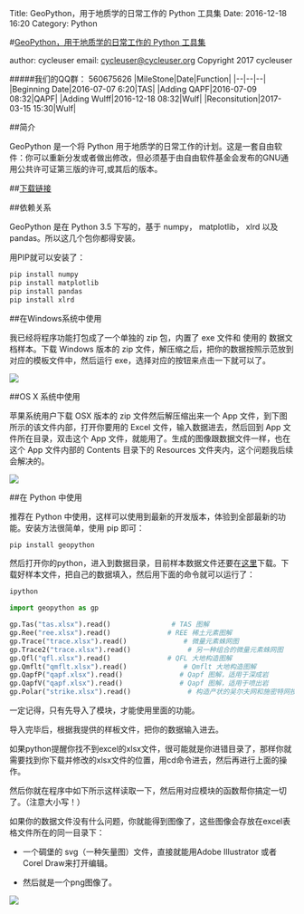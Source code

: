 Title: GeoPython，用于地质学的日常工作的 Python 工具集
Date: 2016-12-18 16:20
Category: Python

#[GeoPython，用于地质学的日常工作的 Python 工具集](https://github.com/chinageology/GeoPython)

author: cycleuser
email: cycleuser@cycleuser.org
Copyright 2017 cycleuser


#####我们的QQ群： 560675626
|MileStone|Date|Function|
|--|--|--|
|Beginning Date|2016-07-07 6:20|TAS|
|Adding QAPF|2016-07-09 08:32|QAPF|
|Adding Wulff|2016-12-18 08:32|Wulf|
|Reconsitution|2017-03-15 15:30|Wulf|

##简介


GeoPython 是一个将 Python 用于地质学的日常工作的计划。这是一套自由软件：你可以重新分发或者做出修改，但必须基于由自由软件基金会发布的GNU通用公共许可证第三版的许可,或其后的版本。

##[下载链接](https://github.com/chinageology/GeoPython/blob/master/Download.md)

##依赖关系

GeoPython 是在 Python 3.5 下写的，基于 numpy， matplotlib， xlrd 以及 pandas。所以这几个包你都得安装。

用PIP就可以安装了：

```Python
pip install numpy
pip install matplotlib
pip install pandas
pip install xlrd
```

##在Windows系统中使用

我已经将程序功能打包成了一个单独的 zip 包，内置了 exe 文件和 使用的 数据文档样本。下载 Windows 版本的 zip 文件，解压缩之后，把你的数据按照示范放到对应的模板文件中，然后运行 exe，选择对应的按钮来点击一下就可以了。


![](https://github.com/chinageology/GeoPython/blob/master/Usage.png?raw=true)

##OS X 系统中使用


苹果系统用户下载 OSX 版本的 zip 文件然后解压缩出来一个 App 文件，到下图所示的该文件内部，打开你要用的 Excel 文件，输入数据进去，然后回到 App 文件所在目录，双击这个 App 文件，就能用了。生成的图像跟数据文件一样，也在这个 App 文件内部的 Contents 目录下的 Resources 文件夹内，这个问题我后续会解决的。

![](https://github.com/chinageology/GeoPython/blob/master/OSXUsage.png?raw=true)

##在 Python 中使用

推荐在 Python 中使用，这样可以使用到最新的开发版本，体验到全部最新的功能。安装方法很简单，使用 pip 即可：


```Bash
pip install geopython
```

然后打开你的python，进入到数据目录，目前样本数据文件还要在[这里](https://github.com/chinageology/GeoPython/blob/master/Python/DataFileSamples.zip)下载。下载好样本文件，把自己的数据填入，然后用下面的命令就可以运行了：

```Bash
ipython
```

```Python
import geopython as gp

gp.Tas("tas.xlsx").read()               # TAS 图解
gp.Ree("ree.xlsx").read()              # REE 稀土元素图解
gp.Trace("trace.xlsx").read()              # 微量元素蛛网图
gp.Trace2("trace.xlsx").read()              # 另一种组合的微量元素蛛网图
gp.Qfl("qfl.xlsx").read()              # QFL 大地构造图解
gp.Qmflt("qmflt.xlsx").read()              # Qmflt 大地构造图解
gp.QapfP("qapf.xlsx").read()              # Qapf 图解，适用于深成岩
gp.QapfV("qapf.xlsx").read()              # Qapf 图解，适用于喷出岩
gp.Polar("strike.xlsx").read()              # 构造产状的吴尔夫网和施密特网投图
```

一定记得，只有先导入了模块，才能使用里面的功能。

导入完毕后，根据我提供的样板文件，把你的数据输入进去。

如果python提醒你找不到excel的xlsx文件，很可能就是你进错目录了，那样你就需要找到你下载并修改的xlsx文件的位置，用cd命令进去，然后再进行上面的操作。

然后你就在程序中如下所示这样读取一下，然后用对应模块的函数帮你搞定一切了。（注意大小写！）

如果你的数据文件没有什么问题，你就能得到图像了，这些图像会存放在excel表格文件所在的同一目录下：

* 一个碉堡的 svg（一种矢量图）文件，直接就能用Adobe Illustrator 或者 Corel Draw来打开编辑。

* 然后就是一个png图像了。


![](https://github.com/chinageology/GeoPython/blob/master/Sample.png?raw=true)
